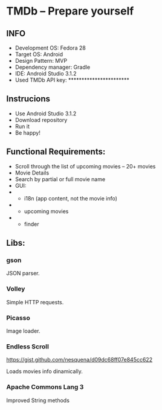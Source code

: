 # TMDb – Prepare yourself

## INFO

* Development OS: Fedora 28
* Target OS: Android
* Design Pattern: MVP
* Dependency manager: Gradle
* IDE: Android Studio 3.1.2
* Used TMDb API key: ***********************

## Instrucions

* Use Android Studio 3.1.2
* Download repository
* Run it
* Be happy!

## Functional Requirements:

* Scroll through the list of upcoming movies – 20+ movies
* Movie Details
* Search by partial or full movie name
* GUI:
* * i18n (app content, not the movie info)
* * upcoming movies
* * finder

## Libs:

### gson

JSON parser.

### Volley

Simple HTTP requests.

### Picasso

Image loader.

### Endless Scroll

https://gist.github.com/nesquena/d09dc68ff07e845cc622

Loads movies info dinamically.

### Apache Commons Lang 3

Improved String methods
